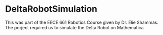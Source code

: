 # DeltaRobotSimulation
This was part of the EECE 661 Robotics Course given by Dr. Elie Shammas. The porject required us to simulate the Delta Robot on Mathematica